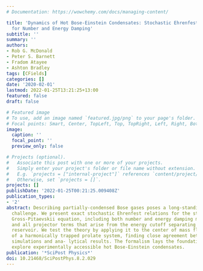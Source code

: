 ```yaml
---
# Documentation: https://wowchemy.com/docs/managing-content/

title: 'Dynamics of Hot Bose-Einstein Condensates: Stochastic Ehrenfest Relations
  for Number and Energy Damping'
subtitle: ''
summary: ''
authors:
- Rob G. McDonald
- Peter S. Barnett
- Fradom Atayee
- Ashton Bradley
tags: [CFields]
categories: []
date: '2020-02-01'
lastmod: 2022-01-25T13:21:25+13:00
featured: false
draft: false

# Featured image
# To use, add an image named `featured.jpg/png` to your page's folder.
# Focal points: Smart, Center, TopLeft, Top, TopRight, Left, Right, BottomLeft, Bottom, BottomRight.
image:
  caption: ''
  focal_point: ''
  preview_only: false

# Projects (optional).
#   Associate this post with one or more of your projects.
#   Simply enter your project's folder or file name without extension.
#   E.g. `projects = ["internal-project"]` references `content/project/deep-learning/index.md`.
#   Otherwise, set `projects = []`.
projects: []
publishDate: '2022-01-25T00:21:25.009408Z'
publication_types:
- '2'
abstract: Describing partially-condensed Bose gases poses a long-standing theoretical
  challenge. We present exact stochastic Ehrenfest relations for the stochastic projected
  Gross-Pitaevskii equation, including both number and energy damping mechanisms,
  and all projector terms that arise from the energy cutoff separating system from
  reservoir. We test the theory by applying it to the center of mass fluctuations
  of a harmonically trapped prolate system, finding close agreement between c-field
  simulations and ana- lytical results. The formalism lays the foundation to analytically
  explore experimentally accessible hot Bose-Einstein condensates.
publication: '*SciPost Physics*'
doi: 10.21468/SciPostPhys.8.2.029
---
```

